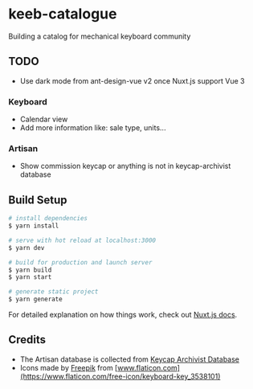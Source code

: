 # keeb-catalogue
Building a catalog for mechanical keyboard community

## TODO
- Use dark mode from ant-design-vue v2 once Nuxt.js support Vue 3

### Keyboard
- Calendar view
- Add more information like: sale type, units...

### Artisan
- Show commission keycap or anything is not in keycap-archivist database

## Build Setup

```bash
# install dependencies
$ yarn install

# serve with hot reload at localhost:3000
$ yarn dev

# build for production and launch server
$ yarn build
$ yarn start

# generate static project
$ yarn generate
```

For detailed explanation on how things work, check out [Nuxt.js docs](https://nuxtjs.org).

## Credits
- The Artisan database is collected from [Keycap Archivist Database](https://github.com/keycap-archivist/database)
- Icons made by [Freepik](https://www.freepik.com) from [www.flaticon.com](https://www.flaticon.com/free-icon/keyboard-key_3538101)
